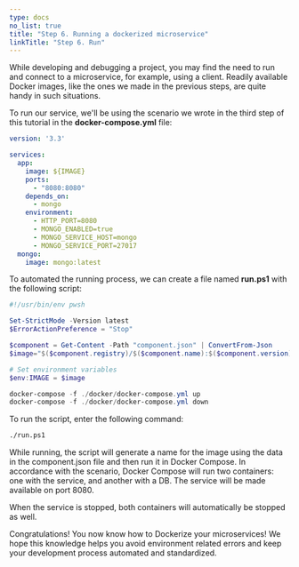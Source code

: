 ```yaml
---
type: docs
no_list: true
title: "Step 6. Running a dockerized microservice"
linkTitle: "Step 6. Run"
---
```


While developing and debugging a project, you may find the need to run and connect to a microservice, for example, using a client. Readily available Docker images, like the ones we made in the previous steps, are quite handy in such situations.

To run our service, we'll be using the scenario we wrote in the third step of this tutorial in the **docker-compose.yml** file:

```yml
version: '3.3'

services:
  app:
    image: ${IMAGE}
    ports:
      - "8080:8080"
    depends_on:
      - mongo
    environment:
      - HTTP_PORT=8080
      - MONGO_ENABLED=true
      - MONGO_SERVICE_HOST=mongo
      - MONGO_SERVICE_PORT=27017
  mongo:
    image: mongo:latest
```

To automated the running process, we can create a file named **run.ps1** with the following script:

```ps1
#!/usr/bin/env pwsh

Set-StrictMode -Version latest
$ErrorActionPreference = "Stop"

$component = Get-Content -Path "component.json" | ConvertFrom-Json
$image="$($component.registry)/$($component.name):$($component.version)-$($component.build)-rc"

# Set environment variables
$env:IMAGE = $image

docker-compose -f ./docker/docker-compose.yml up
docker-compose -f ./docker/docker-compose.yml down
```

To run the script, enter the following command:

```bash
./run.ps1
```

While running, the script will generate a name for the image using the data in the component.json file and then run it in Docker Compose. In accordance with the scenario, Docker Compose will run two containers: one with the service, and another with a DB. The service will be made available on port 8080.

When the service is stopped, both containers will automatically be stopped as well.

Congratulations! You now know how to Dockerize your microservices! We hope this knowledge helps you avoid environment related errors and keep your development process automated and standardized.
